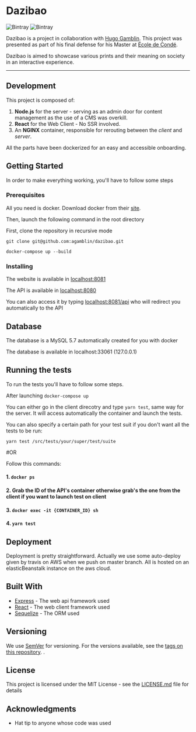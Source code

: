 # Dazibao

![Bintray](https://img.shields.io/static/v1.svg?label=Vers&message=1.0.0&color=9cf)
![Bintray](https://img.shields.io/static/v1.svg?label=Build&message=Passing&color=<green>)

Dazibao is a project in collaboration with [Hugo Gamblin](https://gamblinhugo.myportfolio.com/).
This project was presented as part of his final defense for his Master at [École de Condé](https://ecoles-conde.com/).

Dazibao is aimed to showcase various prints and their meaning on society in an interactive experience.

---

## Development

This project is composed of: 

1. **Node.js** for the server - serving as an admin door for content management as the use of a CMS was overkill.
2. **React** for the Web Client - No SSR involved.
3. An **NGINX** container, responsible for rerouting between the _client_ and _server_.

All the parts have been dockerized for an easy and accessible onboarding. 


## Getting Started

In order to make everything working, you'll have to follow some steps

### Prerequisites

All you need is docker. Download docker from their [site](https://www.docker.com/get-started).

Then, launch the following command in the root directory

First, clone the repository in recursive mode
```
git clone git@github.com:agamblin/dazibao.git
```

```
docker-compose up --build
```

### Installing

The website is available in [localhost:8081](http://localhost:8081)

The API is available in [localhost:8080](http://localhost:8080)

You can also access it by typing [localhost:8081/api](http://localhost:8081/api/) who will redirect you automatically to the API

## Database

The database is a MySQL 5.7 automatically created for you with docker


The database is available in localhost:33061 (127.0.0.1)


## Running the tests

To run the tests you'll have to follow some steps.

After launching 
```docker-compose up```

You can either go in the client direcotry and type ``yarn test``, same way for the server.
It will access automatically the container and launch the tests.

You can also specify a certain path for your test suit if you don't want all the tests to be run:

```yarn test /src/tests/your/super/test/suite```


#OR


Follow this commands:

#### 1. ```docker ps```
#### 2. Grab the ID of the API's container otherwise grab's the one from the client if you want to launch test on client
#### 3. ```docker exec -it {CONTAINER_ID} sh```
#### 4. ```yarn test```


## Deployment

Deployment is pretty straightforward. Actually we use some auto-deploy given by travis on AWS when we push on master branch. All is hosted on an elasticBeanstalk instance on the aws cloud.

## Built With

* [Express](http://expressjs.com/) - The web api framework used
* [React](https://reactjs.org/) - The web client framework used
* [Sequelize](http://docs.sequelizejs.com/) - The ORM used

## Versioning

We use [SemVer](http://semver.org/) for versioning. For the versions available, see the [tags on this repository](https://github.com/esport-hatcher/stack-esport-hatcher/tags). .

## License

This project is licensed under the MIT License - see the [LICENSE.md](LICENSE.md) file for details

## Acknowledgments

* Hat tip to anyone whose code was used
